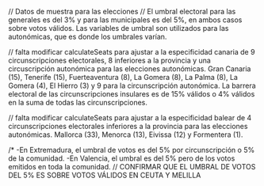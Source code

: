 // Datos de muestra para las elecciones
// El umbral electoral para las generales es del 3% y para las municipales es del 5%, en ambos casos sobre votos válidos. Las variables de umbral son utilizados para las autonómicas, que es donde los umbrales varían.

// falta modificar calculateSeats para ajustar a la especificidad canaria de 9 circunscripciones electorales, 8 inferiores a la provincia y una circuscripción autonómica para las elecciones autonómicas. Gran Canaria (15), Tenerife (15), Fuerteaventura (8), La Gomera (8), La Palma (8), La Gomera (4), El Hierro (3) y 9 para la circunscripción autonómica. La barrera electoral de las circunscripciones insulares es de 15% válidos o 4% válidos en la suma de todas las circunscripciones.

// falta modificar calculateSeats para ajustar a la especificidad balear de 4 circunscripciones electorales inferiores a la provincia para las elecciones autonómicas. Mallorca (33), Menorca (13), Eivissa (12) y Formentera (1).

/*
-En Extremadura, el umbral de votos es del 5% por circunscripción o 5% de la comunidad.
-En Valencia, el umbral es del 5% pero de los votos emitidos en toda la comunidad.
// CONFIRMAR QUE EL UMBRAL DE VOTOS DEL 5% ES SOBRE VOTOS VÁLIDOS EN CEUTA Y MELILLA
